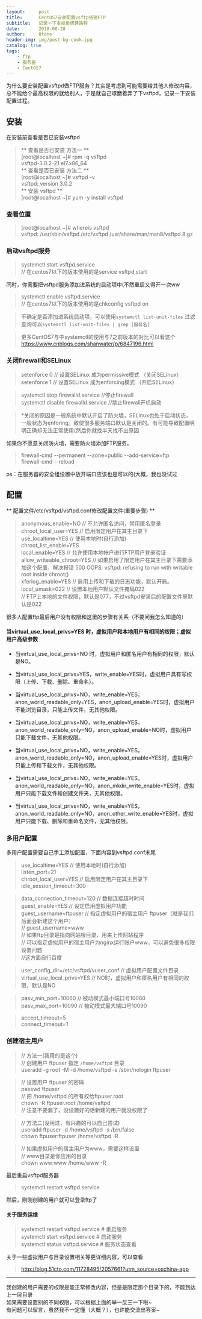 ```yaml
---
layout:     post
title:      CentOS7安装配置vsftp搭建FTP
subtitle:   记录一下本咸鱼搭建路程
date:       2018-08-28
author:     Otone
header-img: img/post-bg-cook.jpg
catalog: true
tags:
    - ftp
    - 服务器
    - CentOS7
---
```


为什么要安装配置vsftpd做FTP服务？其实是考虑到可能需要给其他人修改内容，总不能给个最高权限的就给别人，于是就自己琢磨着弄了下vsftpd，记录一下安装配置过程。

## 安装 ##
在安装前查看是否已安装vsftpd

>** 查看是否已安装 方法一 ** <br>
[root@localhost ~]# rpm -q vsftpd <br>
vsftpd-3.0.2-21.el7.x86_64<br>
>**   查看是否已安装 方法二 **<br>
[root@localhost ~]# vsftpd -v <br>
vsftpd: version 3.0.2<br>
>** 安装 vsftpd **<br>
[root@localhost ~]# yum -y install vsftpd

### 查看位置 ###

>[root@localhost ~]# whereis vsftpd <br>
vsftpd: /usr/sbin/vsftpd /etc/vsftpd /usr/share/man/man8/vsftpd.8.gz

### 启动vsftpd服务 ###

>systemctl start vsftpd.service <br>
// 在centos7以下的版本使用的是service vsftpd start

同时，你需要把vsftpd服务添加进系统的启动项中(不然重启又得开一次ww
>systemctl enable vsftpd.service<br>
// 在centos7以下的版本使用的是chkconfig vsftpd on

>不确定是否添加进系统启动项，可以使用`systemctl list-unit-files`
>过滤查询可以`systemctl list-unit-files | grep [服务名]`

>更多CentOS7与中systemctl的使用与7之前版本的对比可以看这个<br>
>https://www.cnblogs.com/shanwater/p/6847196.html

### 关闭firewall和SELinux ###

>setenforce 0  // 设置SELinux 成为permissive模式 （关闭SELinux）<br>
setenforce 1  // 设置SELinux 成为enforcing模式  （开启SELinux） 

>systemctl stop firewalld.service
//停止firewall <br>
systemctl disable firewalld.service
//禁止firewall开机启动

>*关闭的原因是一般系统中默认开启了防火墙，SELinux也处于启动状态，一般状态为enforing。致使很多服务端口默认是关闭的。有可能导致配置明明正确却无法正常使用(然后你就找半天找不出原因

如果你不愿意关闭防火墙，需要防火墙添加FTP服务。
>firewall-cmd --permanent --zone=public --add-service=ftp <br>
firewall-cmd --reload

ps：在服务器的安全组设置中放开端口应该也是可以的(大概，我也没试过

## 配置 ##

** 配置文件/etc/vsftpd/vsftpd.conf修改配置文件(重要步骤) **
>anonymous_enable=NO    // 不允许匿名访问，禁用匿名登录 <br>
chroot_local_user=YES   // 启用限定用户在其主目录下<br>
use_localtime=YES     // 使用本地时(自行添加)<br>
chroot_list_enable=YES<br>
local_enable=YES      // 允许使用本地帐户进行FTP用户登录验证<br>
allow_writeable_chroot=YES // 如果启用了限定用户在其主目录下需要添加这个配置，解决报错 500 OOPS: vsftpd: refusing to run with writable  root inside chroot()<br>
xferlog_enable=YES     // 启用上传和下载的日志功能，默认开启。 <br>
local_umask=022      // 设置本地用户默认文件掩码022 <br>
// FTP上本地的文件权限，默认是077，不过vsftpd安装后的配置文件里默认是022



很多人配置ftp最后用户没有权限和这里的步骤有关系（不要问我怎么知道的）

#### 当virtual_use_local_privs=YES 时，虚拟用户和本地用户有相同的权限；虚拟用户高级参数 ####

* 当virtual_use_local_privs=NO  时，虚拟用户和匿名用户有相同的权限，默认是NO。

* 当virtual_use_local_privs=YES，write_enable=YES时，虚拟用户具有写权限（上传、下载、删除、重命名）。

* 当virtual_use_local_privs=NO，write_enable=YES，anon_world_readable_only=YES，anon_upload_enable=YES时，虚拟用户不能浏览目录，只能上传文件，无其他权限。

* 当virtual_use_local_privs=NO，write_enable=YES，anon_world_readable_only=NO，anon_upload_enable=NO时，虚拟用户只能下载文件，无其他权限。

* 当virtual_use_local_privs=NO，write_enable=YES，anon_world_readable_only=NO，anon_upload_enable=YES时，虚拟用户只能上传和下载文件，无其他权限。

* 当virtual_use_local_privs=NO，write_enable=YES，anon_world_readable_only=NO，anon_mkdir_write_enable=YES时，虚拟用户只能下载文件和创建文件夹，无其他权限。

* 当virtual_use_local_privs=NO，write_enable=YES，anon_world_readable_only=NO，anon_other_write_enable=YES时，虚拟用户只能下载、删除和重命名文件，无其他权限。

### 多用户配置 ###
多用户配置需要自己手工添加配置，下面内容到vsftpd.conf末尾

>use_localtime=YES     // 使用本地时(自行添加)<br>
listen_port=21<br>
chroot_local_user=YES   // 启用限定用户在其主目录下<br>
idle_session_timeout=300
 
>data_connection_timeout=120 // 数据连接超时时间<br>
guest_enable=YES       // 设定启用虚拟用户功能<br>
guest_username=ftpuser    // 指定虚拟用户的宿主用户 ftpuser（就是我们后面会新建这个用户）<br>
// guest_username=www<br>
// 如果ftp目录是指向网站根目录，用来上传网站程序<br>
// 可以指定虚拟用户的宿主用户为nginx运行账户www，可以避免很多权限设置问题 <br>
//这方面自行百度
 
 
>user_config_dir=/etc/vsftpd/vuser_conf  // 虚拟用户配置文件目录
>virtual_use_local_privs=YES // NO时，虚拟用户和匿名用户有相同的权限，默认是NO
 
>pasv_min_port=10060     // 被动模式最小端口号10060<br>
pasv_max_port=10090     // 被动模式最大端口号10090
 
>accept_timeout=5<br>
connect_timeout=1

### 创建宿主用户 ###

>// 方法一(我用的是这个)<br>
// 创建用户 ftpuser 指定 `/home/vsftpd` 目录<br>
useradd -g root -M -d /home/vsftpd -s /sbin/nologin ftpuser
 
>// 设置用户 ftpuser 的密码<br>
passwd ftpuser<br>
// 把 /home/vsftpd 的所有权给ftpuser.root<br>
chown -R ftpuser.root /home/vsftpd<br>
// 注意不要漏了，没设置好的话新建的用户就没权限了

>// 方法二(没用过，有兴趣的可以自己尝试)<br>
useradd ftpuser -d /home/vsftpd -s /bin/false<br>
chown ftpuser:ftpuser /home/vsftpd -R <br>
 
>// 如果虚拟用户的宿主用户为www，需要这样设置<br>
// www目录是你应用的目录<br>
chown www:www /home/www -R

最后重启vsftpd服务器
>systemctl restart vsftpd.service

然后，刚刚创建的用户就可以登录ftp了

#### 关于服务运维 ####

>systemctl restart vsftpd.service # 重启服务<br>
systemctl start vsftpd.service  # 启动服务<br>
systemctl status vsftpd.service  # 服务状态查看

关于一些虚拟用户与目录设置相关等更详细内容，可以查看
>http://blog.51cto.com/11728495/2057661?utm_source=oschina-app

***
我创建的用户需要的权限是能正常修改内容，但是是限定那个目录下的，不能到达上一层目录<br>
如果需要设置别的不同权限，可以根据上面的举一反三一下啦~<br>
有问题可以留言，虽然我不一定懂（大概？），也许能交流出答案~